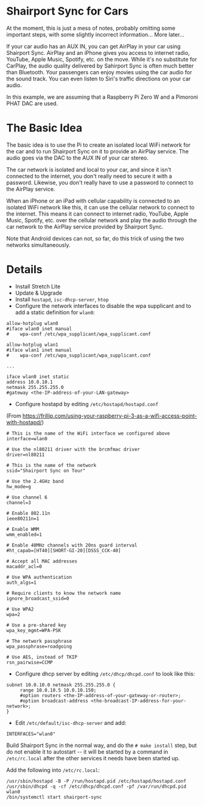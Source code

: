 # Shairport Sync for Cars

At the moment, this is just a mess of notes, probably omitting some important steps, with some slightly incorrect information... More later...

If your car audio has an AUX IN, you can get AirPlay in your car using Shairport Sync. AirPlay and an iPhone gives you access to internet radio, YouTube, Apple Music, Spotify, etc. on the move. While it's no substitute for CarPlay, the audio quality delivered by Sahirport Sync is often much better than Bluetooth. Your passengers can enjoy movies using the car audio for the sound track. You can even listen to Siri's traffic directions on your car audio. 

In this example, we are assuming that a Raspberry Pi Zero W and a Pimoroni PHAT DAC are used.

The Basic Idea
=====
The basic idea is to use the Pi to create an isolated local WiFi network for the car and to run Shairport Sync on it to provide an AirPlay service. The audio goes via the DAC to the AUX IN of your car stereo.

The car network is isolated and local to your car, and since it isn't connected to the internet, you don't really need to secure it with a password. Likewise, you don't really have to use a password to connect to the AirPlay service.

When an iPhone or an iPad with cellular capability is connected to an isolated WiFi network like this, it can use the cellular network to connect to the internet.
This means it can connect to internet radio, YouTube, Apple Music, Spotify, etc. over the cellular network and play the audio through the car network to the AirPlay service provided by Shairport Sync.

Note that Android devices can not, so far, do this trick of using the two networks simultaneously.

Details
=====
* Install Stretch Lite
* Update & Upgrade
* Install `hostapd`, `isc-dhcp-server`, `htop`
* Configure the network interfaces to disable the wpa supplicant and to add a static definition for `wlan0`:
```
allow-hotplug wlan0
#iface wlan0 inet manual
#    wpa-conf /etc/wpa_supplicant/wpa_supplicant.conf

allow-hotplug wlan1
#iface wlan1 inet manual
#    wpa-conf /etc/wpa_supplicant/wpa_supplicant.conf

...

iface wlan0 inet static
address 10.0.10.1
netmask 255.255.255.0
#gateway <the-IP-address-of-your-LAN-gateway>
```
* Configure hostapd by editing `/etc/hostapd/hostapd.conf`

(From https://frillip.com/using-your-raspberry-pi-3-as-a-wifi-access-point-with-hostapd/)
```
# This is the name of the WiFi interface we configured above
interface=wlan0

# Use the nl80211 driver with the brcmfmac driver
driver=nl80211

# This is the name of the network
ssid="Shairport Sync on Tour"

# Use the 2.4GHz band
hw_mode=g

# Use channel 6
channel=3

# Enable 802.11n
ieee80211n=1

# Enable WMM
wmm_enabled=1

# Enable 40MHz channels with 20ns guard interval
#ht_capab=[HT40][SHORT-GI-20][DSSS_CCK-40]

# Accept all MAC addresses
macaddr_acl=0

# Use WPA authentication
auth_algs=1

# Require clients to know the network name
ignore_broadcast_ssid=0

# Use WPA2
wpa=2

# Use a pre-shared key
wpa_key_mgmt=WPA-PSK

# The network passphrase
wpa_passphrase=roadgoing

# Use AES, instead of TKIP
rsn_pairwise=CCMP
```

* Configure dhcp server by editing `/etc/dhcp/dhcpd.conf` to look like this:

```
subnet 10.0.10.0 netmask 255.255.255.0 {
     range 10.0.10.5 10.0.10.150;
     #option routers <the-IP-address-of-your-gateway-or-router>;
     #option broadcast-address <the-broadcast-IP-address-for-your-network>;
}
```

* Edit `/etc/default/isc-dhcp-server` and add:
```
INTERFACES="wlan0"
```

Build Shairport Sync in the normal way, and do the `# make install` step, but do not enable it to autostart --
it will be started by a command in `/etc/rc.local` after the other services it needs have been started up.

Add the following into `/etc/rc.local`:

```
/usr/sbin/hostapd -B -P /run/hostapd.pid /etc/hostapd/hostapd.conf
/usr/sbin/dhcpd -q -cf /etc/dhcp/dhcpd.conf -pf /var/run/dhcpd.pid wlan0
/bin/systemctl start shairport-sync
```
